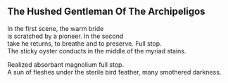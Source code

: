The Hushed Gentleman Of The Archipeligos
----------------------------------------
In the first scene, the warm bride  
is scratched by a pioneer. In the second  
take he returns, to breathe and to preserve. Full stop.  
The sticky oyster conducts in the middle of the myriad stains.  
  
Realized absorbant magnolium full stop.  
A sun of fleshes under the sterile bird feather, many smothered darkness.  
